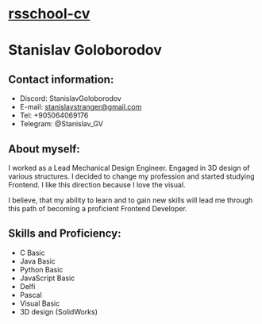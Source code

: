 # [rsschool-cv](https://stanislavstranger.github.io/rsshool-cv/cv)
# **Stanislav Goloborodov**

## **Contact information:**
   * Discord: StanislavGoloborodov
   * E-mail: stanislavstranger@gmail.com
   * Tel: +905064069176
   * Telegram: @Stanislav_GV

## **About myself:**
   I worked as a Lead Mechanical Design Engineer. Engaged in 3D design of various structures. I decided to change my profession and started studying Frontend. I like this direction because I love the visual.

   I believe, that my ability to learn and to gain new skills will lead me through this path of becoming a proficient Frontend Developer.  

## **Skills and Proficiency:**
   * C Basic
   * Java Basic
   * Python Basic
   * JavaScript Basic
   * Delfi
   * Pascal
   * Visual Basic
   * 3D design (SolidWorks)